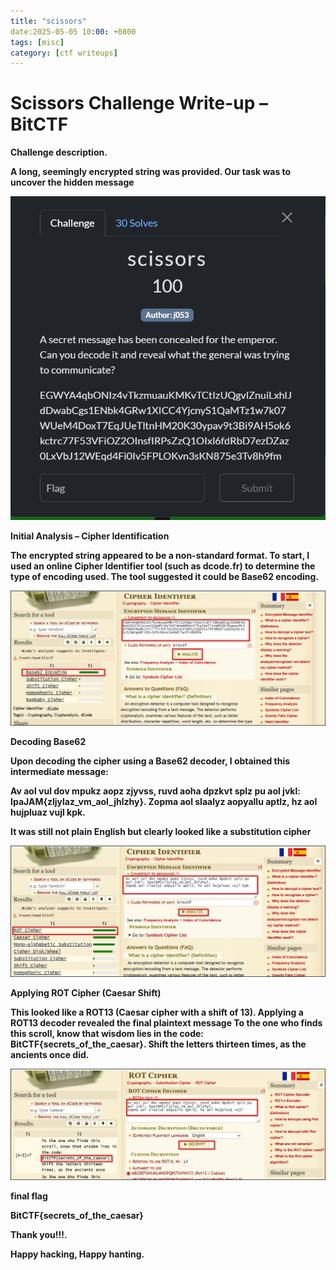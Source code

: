 ```yaml
---
title: "scissors"
date:2025-05-05 10:00: +0800
tags: [misc]
category: [ctf writeups]
---
```


# Scissors Challenge Write-up – BitCTF

<b>Challenge description.<b>

A long, seemingly encrypted string was provided. Our task was to uncover the hidden message   

![challenge description](/assets/images/scissors_description.png)    

<b>Initial Analysis – Cipher Identification<b>     

The encrypted string appeared to be a non-standard format. To start, I used an online Cipher Identifier tool (such as dcode.fr) to determine the type of encoding used. The tool suggested it could be Base62 encoding.   

![challenge description](/assets/images/identifying_the_cipher.png) 

<b>Decoding Base62<b>   

Upon decoding the cipher using a Base62 decoder, I obtained this intermediate message:    

Av aol vul dov mpukz aopz zjyvss, ruvd aoha dpzkvt splz pu aol jvkl: IpaJAM{zljylaz_vm_aol_jhlzhy}.
Zopma aol slaalyz aopyallu aptlz, hz aol hujpluaz vujl kpk.

It was still not plain English but clearly looked like a substitution cipher

![challenge description](/assets/images/identifying_cipher_2_rot_cipher.png)     

<b>Applying ROT Cipher (Caesar Shift)<b>     

This looked like a ROT13 (Caesar cipher with a shift of 13). Applying a ROT13 decoder revealed the final plaintext message 
To the one who finds this scroll, know that wisdom lies in the code: BitCTF{secrets_of_the_caesar}.
Shift the letters thirteen times, as the ancients once did.

![challenge description](/assets/images/finding_the_flag.png)    

 <b>final flag<b>      

 BitCTF{secrets_of_the_caesar} 

Thank you!!!.      

 Happy hacking, Happy hanting.